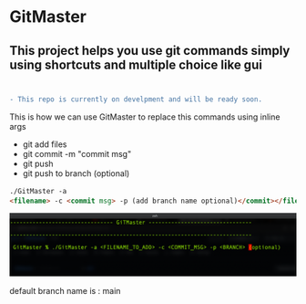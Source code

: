 # GitMaster

## This project helps you use git commands simply using shortcuts and multiple choice like gui

#

```diff
- This repo is currently on develpment and will be ready soon.
```

This is how we can use GitMaster to replace this commands using inline args

-   git add files
-   git commit -m "commit msg"
-   git push
-   git push to branch (optional)

```html
./GitMaster -a
<filename> -c <commit msg> -p (add branch name optional)</commit></filename>
```

<img src="/Doc/img/img.png" />

default branch name is : main
